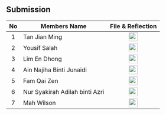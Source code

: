 ## Submission
| No | Members Name |  File & Reflection |
| :-----: |  ------ | :-----: | 
| 1 | Tan Jian Ming |  <a href="https://github.com/miqbaltariq/SECP1513/tree/main/SECP1513-03/Tactic Tech/Tan Jian Ming" ><img src="https://github.com/drshahizan/software-engineering/blob/main/project/project/sec01/curiousity/img/document1.png?raw=true" width="24px" height="24px" ></a> | 
| 2 | Yousif Salah  | <a href="https://github.com/miqbaltariq/SECP1513/tree/main/SECP1513-03/Tactic Tech/Yousif Salah " ><img src="https://github.com/drshahizan/software-engineering/blob/main/project/project/sec01/curiousity/img/document1.png?raw=true" width="24px" height="24px" ></a> | 
| 3 | Lim En Dhong  | <a href="https://github.com/miqbaltariq/SECP1513/tree/main/SECP1513-03/Tactic Tech/Lim En Dhong" ><img src="https://github.com/drshahizan/software-engineering/blob/main/project/project/sec01/curiousity/img/document1.png?raw=true" width="24px" height="24px" ></a> | 
| 4 | Ain Najiha Binti Junaidi | <a href="https://github.com/miqbaltariq/SECP1513/tree/main/SECP1513-03/Tactic Tech/Ain Najiha Binti Junaidi" ><img src="https://github.com/drshahizan/software-engineering/blob/main/project/project/sec01/curiousity/img/document1.png?raw=true" width="24px" height="24px" ></a> | 
| 5 | Fam Qai Zen |  <a href="https://github.com/miqbaltariq/SECP1513/tree/main/SECP1513-03/Tactic Tech/Fam Qai Zen" ><img src="https://github.com/drshahizan/software-engineering/blob/main/project/project/sec01/curiousity/img/document1.png?raw=true" width="24px" height="24px" ></a> |  
| 6 | Nur Syakirah Adilah binti Azri |  <a href="https://github.com/miqbaltariq/SECP1513/tree/main/SECP1513-03/Tactic Tech/Nur Syakirah Adilah binti Azri" ><img src="https://github.com/drshahizan/software-engineering/blob/main/project/project/sec01/curiousity/img/document1.png?raw=true" width="24px" height="24px" ></a> |  
| 7 | Mah Wilson |  <a href="https://github.com/miqbaltariq/SECP1513/tree/main/SECP1513-03/Tactic Tech/Mah Wilson" ><img src="https://github.com/drshahizan/software-engineering/blob/main/project/project/sec01/curiousity/img/document1.png?raw=true" width="24px" height="24px" ></a> |  
